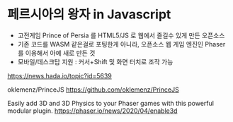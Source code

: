 # 페르시아의 왕자 in Javascript

- 고전게임 Prince of Persia 를 HTML5/JS 로 웹에서 즐길수 있게 만든 오픈소스
- 기존 코드를 WASM 같은걸로 포팅한게 아니라, 오픈소스 웹 게임 엔진인 Phaser를 이용해서 아예 새로 만든 것
- 모바일/데스크탑 지원 : 커서+Shift 및 화면 터치로 조작 가능

https://news.hada.io/topic?id=5639

oklemenz/PrinceJS https://github.com/oklemenz/PrinceJS

Easily add 3D and 3D Physics to your Phaser games with this powerful modular plugin. https://phaser.io/news/2020/04/enable3d 

